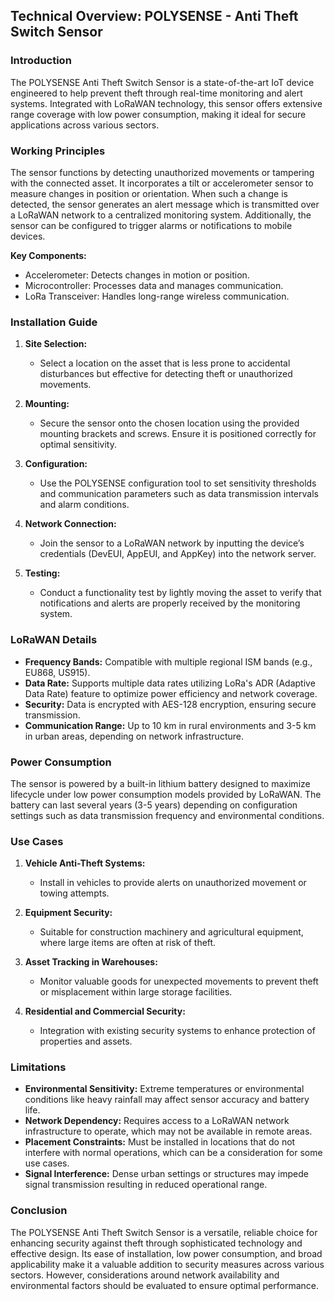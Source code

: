 ## Technical Overview: POLYSENSE - Anti Theft Switch Sensor

### Introduction

The POLYSENSE Anti Theft Switch Sensor is a state-of-the-art IoT device engineered to help prevent theft through real-time monitoring and alert systems. Integrated with LoRaWAN technology, this sensor offers extensive range coverage with low power consumption, making it ideal for secure applications across various sectors.

### Working Principles

The sensor functions by detecting unauthorized movements or tampering with the connected asset. It incorporates a tilt or accelerometer sensor to measure changes in position or orientation. When such a change is detected, the sensor generates an alert message which is transmitted over a LoRaWAN network to a centralized monitoring system. Additionally, the sensor can be configured to trigger alarms or notifications to mobile devices.

**Key Components:**
- Accelerometer: Detects changes in motion or position.
- Microcontroller: Processes data and manages communication.
- LoRa Transceiver: Handles long-range wireless communication.

### Installation Guide

1. **Site Selection:**
   - Select a location on the asset that is less prone to accidental disturbances but effective for detecting theft or unauthorized movements.
   
2. **Mounting:**
   - Secure the sensor onto the chosen location using the provided mounting brackets and screws. Ensure it is positioned correctly for optimal sensitivity.

3. **Configuration:**
   - Use the POLYSENSE configuration tool to set sensitivity thresholds and communication parameters such as data transmission intervals and alarm conditions.
  
4. **Network Connection:**
   - Join the sensor to a LoRaWAN network by inputting the device’s credentials (DevEUI, AppEUI, and AppKey) into the network server.
  
5. **Testing:**
   - Conduct a functionality test by lightly moving the asset to verify that notifications and alerts are properly received by the monitoring system.

### LoRaWAN Details

- **Frequency Bands:** Compatible with multiple regional ISM bands (e.g., EU868, US915).
- **Data Rate:** Supports multiple data rates utilizing LoRa's ADR (Adaptive Data Rate) feature to optimize power efficiency and network coverage.
- **Security:** Data is encrypted with AES-128 encryption, ensuring secure transmission.
- **Communication Range:** Up to 10 km in rural environments and 3-5 km in urban areas, depending on network infrastructure.

### Power Consumption

The sensor is powered by a built-in lithium battery designed to maximize lifecycle under low power consumption models provided by LoRaWAN. The battery can last several years (3-5 years) depending on configuration settings such as data transmission frequency and environmental conditions.

### Use Cases

1. **Vehicle Anti-Theft Systems:**
   - Install in vehicles to provide alerts on unauthorized movement or towing attempts.
   
2. **Equipment Security:**
   - Suitable for construction machinery and agricultural equipment, where large items are often at risk of theft.
    
3. **Asset Tracking in Warehouses:**
   - Monitor valuable goods for unexpected movements to prevent theft or misplacement within large storage facilities.

4. **Residential and Commercial Security:**
   - Integration with existing security systems to enhance protection of properties and assets.

### Limitations

- **Environmental Sensitivity:** Extreme temperatures or environmental conditions like heavy rainfall may affect sensor accuracy and battery life.
- **Network Dependency:** Requires access to a LoRaWAN network infrastructure to operate, which may not be available in remote areas.
- **Placement Constraints:** Must be installed in locations that do not interfere with normal operations, which can be a consideration for some use cases.
- **Signal Interference:** Dense urban settings or structures may impede signal transmission resulting in reduced operational range.

### Conclusion

The POLYSENSE Anti Theft Switch Sensor is a versatile, reliable choice for enhancing security against theft through sophisticated technology and effective design. Its ease of installation, low power consumption, and broad applicability make it a valuable addition to security measures across various sectors. However, considerations around network availability and environmental factors should be evaluated to ensure optimal performance.